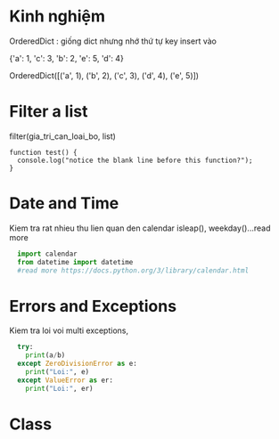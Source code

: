 # Kinh nghiệm

OrderedDict : giống dict nhưng nhớ thứ tự key insert vào

{'a': 1, 'c': 3, 'b': 2, 'e': 5, 'd': 4}

OrderedDict([('a', 1), ('b', 2), ('c', 3), ('d', 4), ('e', 5)])

# Filter a list
filter(gia_tri_can_loai_bo, list)

```
function test() {
  console.log("notice the blank line before this function?");
}
```
# Date and Time
Kiem tra rat nhieu thu lien quan den calendar isleap(), weekday()...read more
```python
  import calendar
  from datetime import datetime
  #read more https://docs.python.org/3/library/calendar.html
```

# Errors and Exceptions
Kiem tra loi voi multi exceptions,
```python
  try:
    print(a/b)
  except ZeroDivisionError as e:
    print("Loi:", e)
  except ValueError as er:
    print("Loi:", er)
```
# Class
